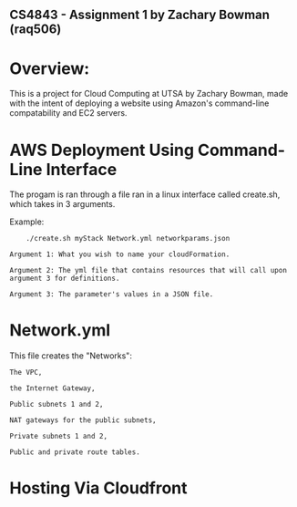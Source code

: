 ## CS4843 - Assignment 1 by Zachary Bowman (raq506)

# Overview:
This is a project for Cloud Computing at UTSA by Zachary Bowman, made with
the intent of deploying a website using Amazon's command-line compatability
and EC2 servers.

# AWS Deployment Using Command-Line Interface

The progam is ran through a file ran in a linux interface called create.sh, which takes in 3 arguments.

Example:

        ./create.sh myStack Network.yml networkparams.json

    Argument 1: What you wish to name your cloudFormation.

    Argument 2: The yml file that contains resources that will call upon argument 3 for definitions.

    Argument 3: The parameter's values in a JSON file.

# Network.yml
This file creates the "Networks": 

    The VPC, 
  
    the Internet Gateway, 
  
    Public subnets 1 and 2, 
  
    NAT gateways for the public subnets,
  
    Private subnets 1 and 2,
  
    Public and private route tables.
  


# Hosting Via Cloudfront


